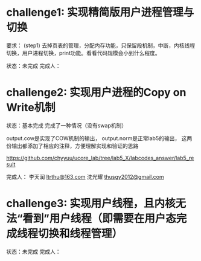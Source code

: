 challenge1: 实现精简版用户进程管理与切换
===================================================
要求：
(step1) 去掉页表的管理，分配内存功能，只保留段机制，中断，内核线程切换，用户进程切换，print功能。看看代码规模会小到什么程度。

状态：未完成
完成人：

challenge2: 实现用户进程的Copy on Write机制
===================================================
状态：基本完成
完成了一种情况（没有swap机制）

output.cow是实现了COW机制的输出，
output.norm是正常lab5的输出，
这两份输出都添加了相应的注释，方便理解实现和验证的思路

https://github.com/chyyuu/ucore_lab/tree/lab5_X/labcodes_answer/lab5_result

完成人：
李天润 ltrthu@163.com
沈光耀 thusgy2012@gmail.com

challenge3: 实现用户线程，且内核无法“看到”用户线程（即需要在用户态完成线程切换和线程管理）
===================================================
状态：未完成
完成人：

